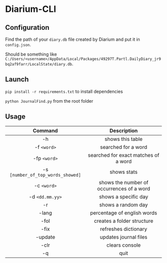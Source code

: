 # Diarium-CLI
## Configuration
Find the path of your `diary.db` file created by Diarium and put it in `config.json`.

Should be something like `C:/Users/<username>/AppData/Local/Packages/49297T.Partl.DailyDiary_jr9bq2af9farr/LocalState/diary.db`.

## Launch
`pip install -r requirements.txt` to install dependencies

`python JournalFind.py` from the root folder

## Usage
| Command | Description |
| :------: | :-------------------: |
| -h | shows this table
| -f `<word>` | searched for a word
| -fp `<word>` | searched for exact matches of a word
| -s `[number_of_top_words_showed]` | shows stats
| -c `<word>` | shows the number of occurrences of a word
| -d `<dd.mm.yy>` | shows a specific day
| -r | shows a random day
| -lang | percentage of english words
| -fol | creates a folder structure
| -fix | refreshes dictionary
| -update | updates journal files
| -clr | clears console
| -q | quit